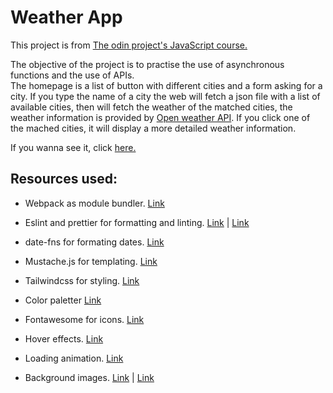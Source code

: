 # Weather App

This project is from [The odin project's JavaScript course.](https://www.theodinproject.com/paths/full-stack-ruby-on-rails/courses/javascript/lessons/weather-app)

The objective of the project is to practise the use of asynchronous functions and the use of APIs. <br>
The homepage is a list of button with different cities and a form asking for a city. If you type the name of a city the web will fetch a json file with a list of available cities, then will fetch the weather of the matched cities, the weather information is provided by [Open weather API](https://openweathermap.org/). If you click one of the mached cities, it will display a more detailed weather information.

If you wanna see it, click [here.](https://jnfussion.github.io/weatherApp/)

## Resources used:

- Webpack as module bundler. [Link](https://webpack.js.org/)

- Eslint and prettier for formatting and linting. [Link](https://eslint.org/) | [Link](https://prettier.io/)

- date-fns for formating dates. [Link](https://date-fns.org/)

- Mustache.js for templating. [Link](https://github.com/janl/mustache.js/)

- Tailwindcss for styling. [Link](https://tailwindcss.com/)

- Color paletter [Link](https://coolors.co/)

- Fontawesome for icons. [Link](https://fontawesome.com/)

- Hover effects. [Link](https://www.sliderrevolution.com/resources/css-hover-effects/)

- Loading animation. [Link](https://loading.io/css/)

- Background images. [Link](https://app.haikei.app/) | [Link](https://bgjar.com/)
